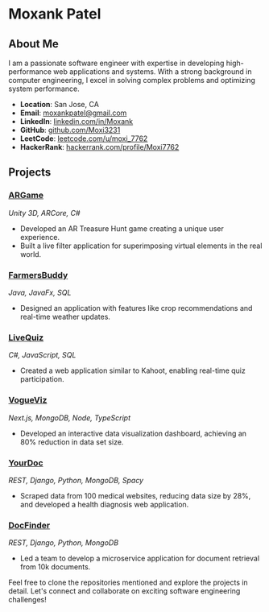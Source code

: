 # Moxank Patel


## About Me
I am a passionate software engineer with expertise in developing high-performance web applications and systems. With a strong background in computer engineering, I excel in solving complex problems and optimizing system performance.

- **Location**: San Jose, CA
- **Email**: moxankpatel@gmail.com
- **LinkedIn**: [linkedin.com/in/Moxank](https://www.linkedin.com/in/Moxank/)
- **GitHub**: [github.com/Moxi3231](https://github.com/Moxi3231)
- **LeetCode**: [leetcode.com/u/moxi_7762](https://leetcode.com/u/moxi_7762/)
- **HackerRank**: [hackerrank.com/profile/Moxi7762](https://www.hackerrank.com/profile/Moxi7762)

## Projects

### [ARGame](https://github.com/Aatish13/ArGame)
*Unity 3D, ARCore, C#*
- Developed an AR Treasure Hunt game creating a unique user experience.
- Built a live filter application for superimposing virtual elements in the real world.

### [FarmersBuddy](https://github.com/Moxi3231/FarmerBuddy)
*Java, JavaFx, SQL*
- Designed an application with features like crop recommendations and real-time weather updates.

### [LiveQuiz](https://github.com/Moxi3231/Live_Quiz)
*C#, JavaScript, SQL*
- Created a web application similar to Kahoot, enabling real-time quiz participation.

### [VogueViz](https://github.com/Moxi3231/SenseFashion)
*Next.js, MongoDB, Node, TypeScript*
- Developed an interactive data visualization dashboard, achieving an 80% reduction in data set size.

### [YourDoc](https://github.com/Moxi3231/Your_Doc)
*REST, Django, Python, MongoDB, Spacy*
- Scraped data from 100 medical websites, reducing data size by 28%, and developed a health diagnosis web application.

### [DocFinder](https://github.com/KashyapTamakuwala/Cmpe-297-LSH-Project)
*REST, Django, Python, MongoDB*
- Led a team to develop a microservice application for document retrieval from 10k documents.


Feel free to clone the repositories mentioned and explore the projects in detail. Let's connect and collaborate on exciting software engineering challenges!

